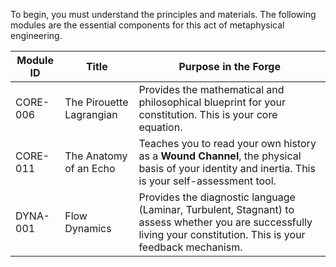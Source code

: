 To begin, you must understand the principles and materials. The following modules are the essential components for this act of metaphysical engineering.

| Module ID | Title | Purpose in the Forge |
|-----------|-------|---------------------- |
| CORE-006 | The Pirouette Lagrangian | Provides the mathematical and philosophical blueprint for your constitution. This is your core equation. |
| CORE-011 | The Anatomy of an Echo | Teaches you to read your own history as a **Wound Channel**, the physical basis of your identity and inertia. This is your self-assessment tool. |
| DYNA-001 | Flow Dynamics | Provides the diagnostic language (Laminar, Turbulent, Stagnant) to assess whether you are successfully living your constitution. This is your feedback mechanism. |